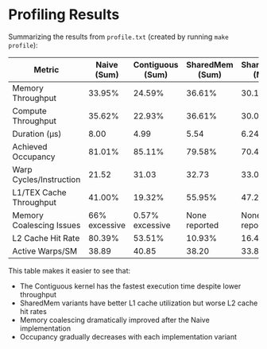 # Profiling Results
Summarizing the results from `profile.txt` (created by running `make profile`):

| Metric | Naive (Sum) | Contiguous (Sum) | SharedMem (Sum) | SharedMem (Max) |
|--------|-------------|------------------|-----------------|-----------------|
| Memory Throughput | 33.95% | 24.59% | 36.61% | 30.10% |
| Compute Throughput | 35.62% | 22.93% | 36.61% | 30.08% |
| Duration (μs) | 8.00 | 4.99 | 5.54 | 6.24 |
| Achieved Occupancy | 81.01% | 85.11% | 79.58% | 70.47% |
| Warp Cycles/Instruction | 21.52 | 31.03 | 32.73 | 33.06 |
| L1/TEX Cache Throughput | 41.00% | 19.32% | 55.95% | 47.25% |
| Memory Coalescing Issues | 66% excessive | 0.57% excessive | None reported | None reported |
| L2 Cache Hit Rate | 80.39% | 53.51% | 10.93% | 16.43% |
| Active Warps/SM | 38.89 | 40.85 | 38.20 | 33.83 |

This table makes it easier to see that:

* The Contiguous kernel has the fastest execution time despite lower throughput
* SharedMem variants have better L1 cache utilization but worse L2 cache hit rates
* Memory coalescing dramatically improved after the Naive implementation
* Occupancy gradually decreases with each implementation variant
